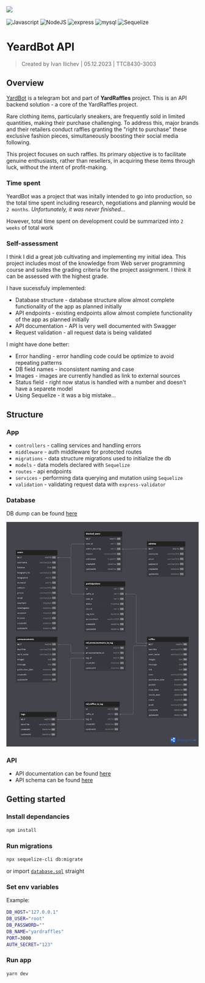 <img src="./public/cover.png">

![Javascript](https://img.shields.io/badge/JavaScript-323330?style=for-the-badge&logo=javascript&logoColor=F7DF1E)
![NodeJS](https://img.shields.io/badge/node.js-6DA55F?style=for-the-badge&logo=node.js&logoColor=white)
![express](https://img.shields.io/badge/express.js-%23404d59.svg?style=for-the-badge&logo=express&logoColor=%2361DAFBe)
![mysql](https://img.shields.io/badge/MySQL-000022?style=for-the-badge&logo=mysql&logoColor=white)
![Sequelize](https://img.shields.io/badge/Sequelize-52B0E7?style=for-the-badge&logo=Sequelize&logoColor=white)

# YeardBot API

> Created by Ivan Ilichev | 05.12.2023 | TTC8430-3003

## Overview

[YardBot](https://github.com/steezydev/YardRafflesBot) is a telegram bot and part of **YardRaffles** project. This is an API backend solution - a core of the YardRaffles project.

Rare clothing items, particularly sneakers, are frequently sold in limited quantities, making their purchase challenging. To address this, major brands and their retailers conduct raffles granting the "right to purchase" these exclusive fashion pieces, simultaneously boosting their social media following.

This project focuses on such raffles. Its primary objective is to facilitate genuine enthusiasts, rather than resellers, in acquiring these items through luck, without the intent of profit-making.

### Time spent

YeardBot was a project that was initally intended to go into production, so the total time spent including research, negotiations and planning would be `2 months`. _Unfortunately, it was never finished..._

However, total time spent on development could be summarized into `2 weeks` of total work

### Self-assessment

I think I did a great job cultivating and implementing my initial idea. This project includes most of the knowledge from Web server programming course and suites the grading criteria for the project assignment. I think it can be assessed with the highest grade.

I have sucessfuly implemented:

- Database structure - database structure allow almost complete functionality of the app as planned initially
- API endpoints - existing endpoints allow almost complete functionality of the app as planned initially
- API documentation - API is very well documented with Swagger
- Request validation - all request data is being validated

I might have done better:

- Error handling - error handling code could be optimize to avoid repeating patterns
- DB field names - inconsistent naming and case
- Images - images are currently handled as link to external sources
- Status field - right now status is handled with a number and doesn't have a separete model
- Using Sequelize - it was a big mistake...

## Structure

### App

- `controllers` - calling services and handling errors
- `middleware` - auth middleware for protected routes
- `migrations` - data structure migrations used to initialize the db
- `models` - data models declared with `Sequelize`
- `routes` - api endpoints
- `services` - performing data querying and mutation using `Sequelize`
- `validation` - validating request data with `express-validator`

### Database

DB dump can be found [here](/database.sql)

<img src="./public/db.png">

### API

- API documentation can be found [here](https://app.swaggerhub.com/apis-docs/Nuko/YardRaffleBot/1.2.0-eng#/)
- API schema can be found [here](https://app.swaggerhub.com/apis/Nuko/YardRaffleBot/1.2.0-eng)

## Getting started

### Install dependancies

```sh
npm install
```

### Run migrations

```sh
npx sequelize-cli db:migrate
```

or import [`database.sql`](/database.sql) straight

### Set env variables

Example:

```sh
DB_HOST="127.0.0.1"
DB_USER="root"
DB_PASSWORD=""
DB_NAME="yardraffles"
PORT=3000
AUTH_SECRET="123"
```

### Run app

```sh
yarn dev
```
